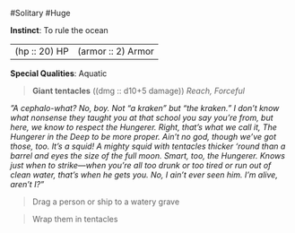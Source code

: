 #Solitary #Huge

**Instinct**: To rule the ocean

|       |         |
| ----- | ------- |
| (hp :: 20) HP | (armor :: 2) Armor |

**Special Qualities**: Aquatic

> **Giant tentacles** ((dmg :: d10+5 damage))
> *Reach, Forceful*

*”A cephalo-what? No, boy. Not “a kraken” but “the kraken.” I don’t know what nonsense they taught you at that school you say you’re from, but here, we know to respect the Hungerer. Right, that’s what we call it, The Hungerer in the Deep to be more proper. Ain’t no god, though we’ve got those, too. It’s a squid! A mighty squid with tentacles thicker ‘round than a barrel and eyes the size of the full moon. Smart, too, the Hungerer. Knows just when to strike—when you’re all too drunk or too tired or run out of clean water, that’s when he gets you. No, I ain’t ever seen him. I’m alive, aren’t I?”*

>Drag a person or ship to a watery grave

>Wrap them in tentacles
